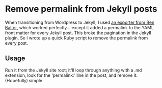 Remove permalink from Jekyll posts
===============================

When transitioning from Wordpress to Jekyll, I used [an exporter from Ben Balter](https://github.com/benbalter/wordpress-to-jekyll-exporter), which worked perfectly... except it added a permalink to the YAML front matter for every Jekyll post. This broke the pagination in the Jekyll plugin. So I wrote up a quick Ruby script to remove the permalink from every post.

Usage
-----
Run it from the Jekyll site root; it'll loop through anything with a .md extension, look for the 'permalink:' line in the post, and remove it. (Hopefully) simple. 
